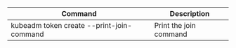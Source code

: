 |Command|Description|
|----|----|
|kubeadm token create --print-join-command|Print the join command|
